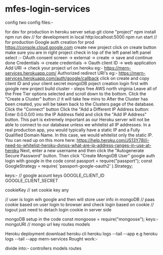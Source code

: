 # mfes-login-services
config
two config files:-

for dev
for production in heroku
server setup
git clone "project"
npm install
npm run dev // for development in local http:localhost:5000
npm run start // for production
Google auth creation for prod
https://console.cloud.google.com
create new project
click on create button
make sure you are in right project check in top of the left panel
left panel select :- OAuth consent screen -> external -> create -> save and continue done
Credentials -> create credentials -> Oauth client ID -> web application
Add URI -> check your project url on heroku eg:- https://mern-services.herokuapp.com/
Authorized redirect URI's eg:- https://mern-services.herokuapp.com/auth/google/callback
click on create and copy client iD and your client secret
mongoDB poject creation
login first with google
new project
build cluster - steps
free
AWS
north virginia
Leave all of the Free Tier options selected and scroll down to the bottom. Click the "Create a Cluster" button // it will take few mins to
After the Cluster has been created, you will be taken back to the Clusters page of the database. Click the "Connect" button
Click the "Add a Different IP Address button:
Enter 0.0.0.0/0 into the IP Address field and click the "Add IP Address" button. This part is extremely important as our Heroku server will not be able to connect to our database unless we whitelist all IP addresses. In a real production app, you would typically have a static IP and a Fully Qualified Domain Name. In this case, we would whitelist only the static IP. You can read up on this more here: https://help.heroku.com/JS13Y78I/i-need-to-whitelist-heroku-dynos-what-are-ip-address-ranges-in-use-at-heroku
Next, enter a new username and then click the "Autogenerate Secure Password" button. Then click "Create MongoDB User"
google auth login with google in the code
const passport = require("passport"); const GoogleStrategy = require( 'passport-google-oauth2' ).Strategy;

keys:- // google acount keys GOOGLE_CLIENT_ID
GOOGLE_CLIENT_SECRET

cookieKey // set cookie key any

// user is login wih google and then will store user info in mongoDB // paas cookie based on user login to browser and check login based on cookie // logout just need to detach login cookie in server side

mongoDB setup in the code
const mongoose = require("mongoose"); keys:- mongoURI // mongo url key routes models

Heroku deployment
download heroku cli
heroku logs --tail --app e.g heroku logs --tail --app mern-services
Rought work:-

divide into:- controllers models routes
